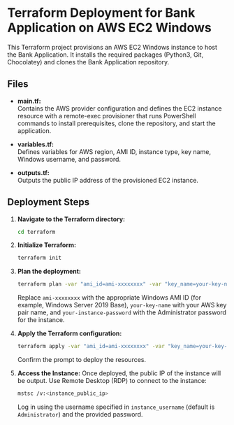 # Terraform Deployment for Bank Application on AWS EC2 Windows

This Terraform project provisions an AWS EC2 Windows instance to host the Bank Application. It installs the required packages (Python3, Git, Chocolatey) and clones the Bank Application repository.

## Files

- **main.tf:**  
  Contains the AWS provider configuration and defines the EC2 instance resource with a remote-exec provisioner that runs PowerShell commands to install prerequisites, clone the repository, and start the application.

- **variables.tf:**  
  Defines variables for AWS region, AMI ID, instance type, key name, Windows username, and password.

- **outputs.tf:**  
  Outputs the public IP address of the provisioned EC2 instance.

## Deployment Steps

1. **Navigate to the Terraform directory:**
   ```sh
   cd terraform
   ```

2. **Initialize Terraform:**
   ```sh
   terraform init
   ```

3. **Plan the deployment:**
   ```sh
   terraform plan -var "ami_id=ami-xxxxxxxx" -var "key_name=your-key-name" -var "instance_password=your-instance-password"
   ```
   Replace `ami-xxxxxxxx` with the appropriate Windows AMI ID (for example, Windows Server 2019 Base), `your-key-name` with your AWS key pair name, and `your-instance-password` with the Administrator password for the instance.

4. **Apply the Terraform configuration:**
   ```sh
   terraform apply -var "ami_id=ami-xxxxxxxx" -var "key_name=your-key-name" -var "instance_password=your-instance-password"
   ```
   Confirm the prompt to deploy the resources.

5. **Access the Instance:**
   Once deployed, the public IP of the instance will be output. Use Remote Desktop (RDP) to connect to the instance:
   ```sh
   mstsc /v:<instance_public_ip>
   ```
   Log in using the username specified in `instance_username` (default is `Administrator`) and the provided password.
